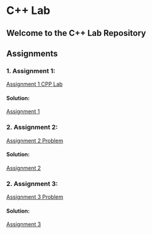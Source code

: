 # C++ Lab

## Welcome to the C++ Lab Repository

## Assignments 
### 1.  Assignment 1: 
[Assignment 1 CPP Lab](Assignments(Problems)/Assignment-1-CPP_Lab.pdf)
#### Solution:
[Assignment 1](Assignment-1)

### 2. Assignment 2:
[Assignment 2 Problem](C-prog-exercise.pdf)

#### Solution:
[Assignment 2](Assignment-2)

### 2. Assignment 3:
[Assignment 3 Problem](lab2.pdf)

#### Solution:
[Assignment 3](Assignments(Problems)/lab2.pdf)
